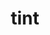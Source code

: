 ---
category: 4-letters
denotation: null
name: tint
reference_link: https://www.etymonline.com/word/tint
root_language: null
root_name: null
title: tint
type: free
word_sums:
- respelling: tint
  sum: 'Tint + '
---